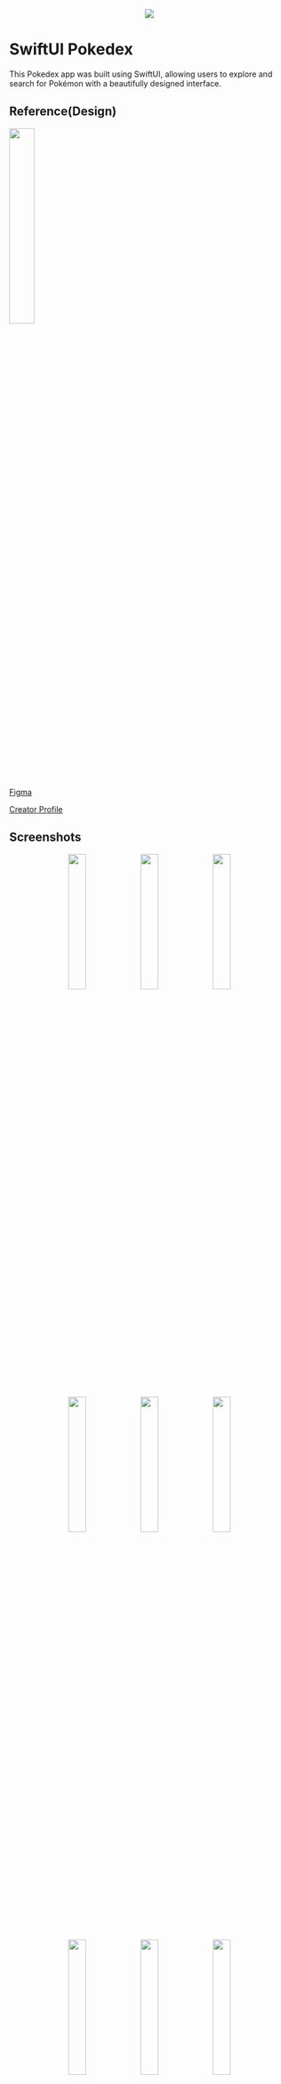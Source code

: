 
<div align="center">
    <img src="https://github.com/Origogi/Origogi/assets/35194820/9e949040-9ce2-43dc-a68d-19e0eccea54e">
</a>
</div>

# SwiftUI Pokedex

This Pokedex app was built using SwiftUI, allowing users to explore and search for Pokémon with a beautifully designed interface.

## Reference(Design)

<div>
<img src="https://github.com/Origogi/leetcode/assets/35194820/874ee8bb-336c-4278-aa52-5c6f3b578e56" width="30%">
</a>
</div>

[Figma](https://www.figma.com/community/file/1202971127473077147)

[Creator Profile](https://www.linkedin.com/in/junior-saraiva/)

## Screenshots

<div align="center">
    <img src="https://github.com/Origogi/Origogi/assets/35194820/95f91e53-4e87-4f6f-947e-477356776462" width="25%">
    <img src="https://github.com/Origogi/Origogi/assets/35194820/803ef7ff-ecf0-4a3b-947b-81c02793eef6" width="25%">
    <img src="https://github.com/Origogi/Origogi/assets/35194820/879f407a-8b92-429b-9509-db2d2677ef31" width="25%">
</a>
</div>
<div align="center">
    <img src="https://github.com/Origogi/Origogi/assets/35194820/a566e6ff-5203-4481-8f9b-dce9a21ee896" width="25%">
    <img src="https://github.com/Origogi/Origogi/assets/35194820/8b55fb8a-0236-4108-a70f-c73c948aaa76" width="25%">
    <img src="https://github.com/Origogi/leetcode/assets/35194820/3ea44944-30d2-4a40-a82e-4f1c93d98e1f" width="25%">
</a>
</div>
<div align="center">
    <img src="https://github.com/Origogi/Origogi/assets/35194820/906c3a3e-4c29-4c83-9acc-b7ba380f679f" width="25%">
    <img src="https://github.com/Origogi/Origogi/assets/35194820/207e6dc9-7399-4b92-a2c6-405bd243ab40" width="25%">
    <img src="https://github.com/Origogi/Origogi/assets/35194820/4a702d0e-380d-4fff-941d-bcb11876377c" width="25%">
</a>
</div>

## Features

- Filter Pokémon by type
- Sort Pokémon by name, number
- Filter Pokémon by generation
- Favorite Pokémon

## APIs

No API is used in this project. All data is stored locally. (Image, Pokemon data)

## Architecture

`Layered architecture`, `MVVM(Model-View-ViewModel)` is used in this project.

<div align="center">
    <img src="https://github.com/Origogi/Origogi/assets/35194820/7074b560-0972-4880-a591-de4b88e7996f" width="80%">

</a>
</div>

## Next Steps

- [ ] Poke API Integration
- [ ] Integrate with Firebase Auth

### Long-term goals

- [ ] Make by Andoid Compose
- [ ] Make by Flutter


